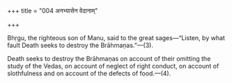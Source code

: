 +++
title = "004 अनभ्यासेन वेदानाम्"

+++

Bhṛgu, the righteous son of Manu, said to the great sages—“Listen, by what fault Death seeks to destroy the Brāhmaṇas.”—(3).


Death seeks to destroy the Brāhmaṇas on account of their omitting the study of the Vedas, on account of neglect of right conduct, on account of slothfulness and on account of the defects of food.—(4).